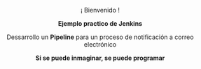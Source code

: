 <p align="center">¡ Bienvenido !</p>
<p align="center"><b>Ejemplo practico de Jenkins</b></p>
<p align="center"><a>Dessarrollo un <b>Pipeline</b> para un proceso de notificación a correo electrónico</b></a></p>
<p align="center"><b>Si se puede inmaginar, se puede programar</b></p>
